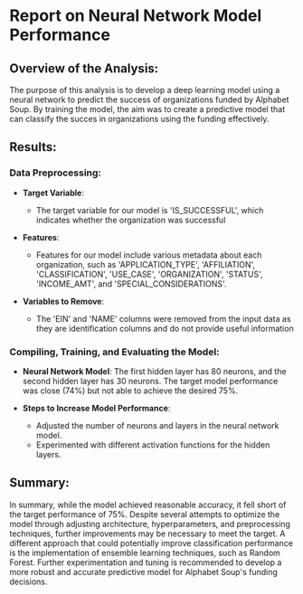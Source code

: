 # Report on Neural Network Model Performance

## Overview of the Analysis:

The purpose of this analysis is to develop a deep learning model using a neural network to predict the success of organizations funded by Alphabet Soup. By training the model, the aim was to create a predictive model that can classify the succes in organizations using the funding effectively.

## Results:

### Data Preprocessing:
- **Target Variable**:
  - The target variable for our model is 'IS_SUCCESSFUL', which indicates whether the organization was successful

- **Features**:
  - Features for our model include various metadata about each organization, such as 'APPLICATION_TYPE', 'AFFILIATION', 'CLASSIFICATION', 'USE_CASE', 'ORGANIZATION', 'STATUS', 'INCOME_AMT', and 'SPECIAL_CONSIDERATIONS'.

- **Variables to Remove**:
  - The 'EIN' and 'NAME' columns were removed from the input data as they are identification columns and do not provide useful information

### Compiling, Training, and Evaluating the Model:

- **Neural Network Model**:
The first hidden layer has 80 neurons, and the second hidden layer has 30 neurons.
The target model performance was close (74%) but not able to achieve the desired 75%.

- **Steps to Increase Model Performance**:
  - Adjusted the number of neurons and layers in the neural network model.
  - Experimented with different activation functions for the hidden layers.

## Summary:
In summary, while the model achieved reasonable accuracy, it fell short of the target performance of 75%. Despite several attempts to optimize the model through adjusting architecture, hyperparameters, and preprocessing techniques, further improvements may be necessary to meet the target. A different approach that could potentially improve classification performance is the implementation of ensemble learning techniques, such as Random Forest. Further experimentation and tuning is recommended to develop a more robust and accurate predictive model for Alphabet Soup's funding decisions.
